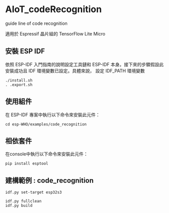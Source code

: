 
# AIoT_codeRecognition
guide line of code recognition

適用於 Espressif 晶片組的 TensorFlow Lite Micro


安裝 ESP IDF
------------
依照 ESP-IDF 入門指南的說明設定工具鏈和 ESP-IDF 本身。接下來的步驟假設此安裝成功且 IDF 環境變數已設定。具體來說，
設定 IDF_PATH 環境變數
```
./install.sh
. .export.sh
```

使用組件
------------

在 ESP-IDF 專案中執行以下命令來安裝此元件：
```
cd esp-WHO/examples/code_recognition
```

相依套件
------------

在console中執行以下命令來安裝此元件：
```
pip install esptool
```



建構範例  : code_recognition
------------
```
idf.py set-target esp32s3
```
```
idf.py fullclean
idf.py build
```
